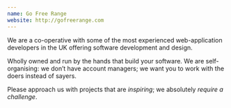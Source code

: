 ```yaml
---
name: Go Free Range
website: http://gofreerange.com
---
```

We are a co-operative with some of the most experienced web-application developers in the UK offering software development and design.

Wholly owned and run by the hands that build your software. We are self-organising: we don’t have account managers; we want you to work with the doers instead of sayers.

Please approach us with projects that are _inspiring_; we absolutely _require a challenge_.
